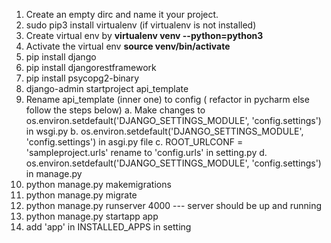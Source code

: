 1. Create an empty dirc and name it your project.
2. sudo pip3 install virtualenv  (if virtualenv is not installed)
3. Create virtual env by 
    **virtualenv venv --python=python3**
4. Activate the virtual env **source venv/bin/activate** 
5. pip install django 
6. pip install djangorestframework 
7. pip install psycopg2-binary
8. django-admin startproject api_template
9. Rename api_template (inner one) to config ( refactor in pycharm else follow the steps below)
    a. Make changes to os.environ.setdefault('DJANGO_SETTINGS_MODULE', 'config.settings') in wsgi.py
    b. os.environ.setdefault('DJANGO_SETTINGS_MODULE', 'config.settings') in asgi.py file
    c. ROOT_URLCONF = 'sampleproject.urls' rename to 'config.urls' in setting.py
    d. os.environ.setdefault('DJANGO_SETTINGS_MODULE', 'config.settings') in manage.py
10. python manage.py makemigrations 
11. python manage.py migrate
12. python manage.py runserver 4000  --- server should be up and running
13. python manage.py startapp app
14. add 'app' in INSTALLED_APPS in setting




